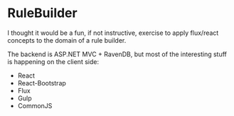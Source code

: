# RuleBuilder

I thought it would be a fun, if not instructive, exercise to apply flux/react concepts to the domain of a rule builder.  


The backend is ASP.NET MVC +  RavenDB,  but most of the interesting stuff is happening on the client side:

<ul>
<li>React</li>
<li>React-Bootstrap</li>
<li>Flux</li>
<li>Gulp</li>
<li>CommonJS</li>
</ul>
